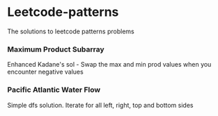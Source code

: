 # Leetcode-patterns
The solutions to leetcode patterns problems

### Maximum Product Subarray

Enhanced Kadane's sol - Swap the max and min prod values when you encounter negative values

### Pacific Atlantic Water Flow

Simple dfs solution. Iterate for all left, right, top and bottom sides
